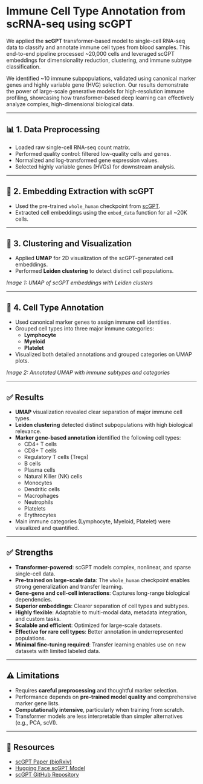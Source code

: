 # Immune Cell Type Annotation from scRNA-seq using scGPT

We applied the **scGPT** transformer-based model to single-cell RNA-seq data to classify and annotate immune cell types from blood samples. This end-to-end pipeline processed ~20,000 cells and leveraged scGPT embeddings for dimensionality reduction, clustering, and immune subtype classification.

We identified ~10 immune subpopulations, validated using canonical marker genes and highly variable gene (HVG) selection. Our results demonstrate the power of large-scale generative models for high-resolution immune profiling, showcasing how transformer-based deep learning can effectively analyze complex, high-dimensional biological data.

---

## 📊 1. Data Preprocessing

- Loaded raw single-cell RNA-seq count matrix.
- Performed quality control: filtered low-quality cells and genes.
- Normalized and log-transformed gene expression values.
- Selected highly variable genes (HVGs) for downstream analysis.

---

## 🤖 2. Embedding Extraction with scGPT

- Used the pre-trained `whole_human` checkpoint from [scGPT](https://huggingface.co/bowang/scGPT).
- Extracted cell embeddings using the `embed_data` function for all ~20K cells.

---

## 🧬 3. Clustering and Visualization

- Applied **UMAP** for 2D visualization of the scGPT-generated cell embeddings.
- Performed **Leiden clustering** to detect distinct cell populations.

_Image 1: UMAP of scGPT embeddings with Leiden clusters_

---

## 🧾 4. Cell Type Annotation

- Used canonical marker genes to assign immune cell identities.
- Grouped cell types into three major immune categories:
  - **Lymphocyte**
  - **Myeloid**
  - **Platelet**
- Visualized both detailed annotations and grouped categories on UMAP plots.

_Image 2: Annotated UMAP with immune subtypes and categories_

---

## ✅ Results

- **UMAP** visualization revealed clear separation of major immune cell types.
- **Leiden clustering** detected distinct subpopulations with high biological relevance.
- **Marker gene-based annotation** identified the following cell types:
  - CD4+ T cells
  - CD8+ T cells
  - Regulatory T cells (Tregs)
  - B cells
  - Plasma cells
  - Natural Killer (NK) cells
  - Monocytes
  - Dendritic cells
  - Macrophages
  - Neutrophils
  - Platelets
  - Erythrocytes
- Main immune categories (Lymphocyte, Myeloid, Platelet) were visualized and quantified.

---

## ✅ Strengths

- **Transformer-powered**: scGPT models complex, nonlinear, and sparse single-cell data.
- **Pre-trained on large-scale data**: The `whole_human` checkpoint enables strong generalization and transfer learning.
- **Gene-gene and cell-cell interactions**: Captures long-range biological dependencies.
- **Superior embeddings**: Clearer separation of cell types and subtypes.
- **Highly flexible**: Adaptable to multi-modal data, metadata integration, and custom tasks.
- **Scalable and efficient**: Optimized for large-scale datasets.
- **Effective for rare cell types**: Better annotation in underrepresented populations.
- **Minimal fine-tuning required**: Transfer learning enables use on new datasets with limited labeled data.

---

## ⚠️ Limitations

- Requires **careful preprocessing** and thoughtful marker selection.
- Performance depends on **pre-trained model quality** and comprehensive marker gene lists.
- **Computationally intensive**, particularly when training from scratch.
- Transformer models are less interpretable than simpler alternatives (e.g., PCA, scVI).

---

## 🔗 Resources

- [scGPT Paper (bioRxiv)](https://www.biorxiv.org/content/10.1101/2023.04.05.535799v1)
- [Hugging Face scGPT Model](https://huggingface.co/bowang/scGPT)
- [scGPT GitHub Repository](https://github.com/bowang-lab/scGPT)

